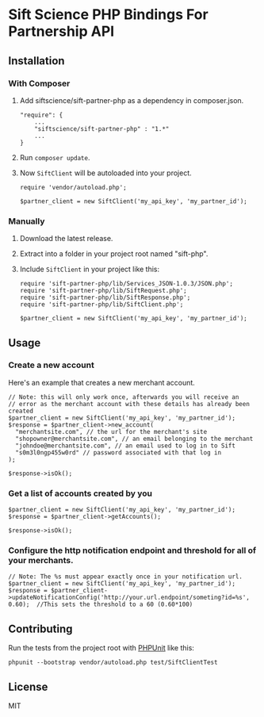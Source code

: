 # Sift Science PHP Bindings For Partnership API

## Installation
### With Composer
1. Add siftscience/sift-partner-php as a dependency in composer.json.

    ```
    "require": {
        ...
        "siftscience/sift-partner-php" : "1.*"
        ...
    }
    ```

2. Run `composer update`.
3. Now `SiftClient` will be autoloaded into your project.


    ```
    require 'vendor/autoload.php';

    $partner_client = new SiftClient('my_api_key', 'my_partner_id');
    ```

### Manually
1. Download the latest release.
2. Extract into a folder in your project root named "sift-php".
2. Include `SiftClient` in your project like this:

    ```
    require 'sift-partner-php/lib/Services_JSON-1.0.3/JSON.php';
    require 'sift-partner-php/lib/SiftRequest.php';
    require 'sift-partner-php/lib/SiftResponse.php';
    require 'sift-partner-php/lib/SiftClient.php';

    $partner_client = new SiftClient('my_api_key', 'my_partner_id');
    ```

## Usage
### Create a new account
Here's an example that creates a new merchant account.

```
// Note: this will only work once, afterwards you will receive an 
// error as the merchant account with these details has already been created
$partner_client = new SiftClient('my_api_key', 'my_partner_id');
$response = $partner_client->new_account(
  "merchantsite.com", // the url for the merchant's site
  "shopowner@merchantsite.com", // an email belonging to the merchant
  "johndoe@merchantsite.com", // an email used to log in to Sift
  "s0m3l0ngp455w0rd" // password associated with that log in
);

$response->isOk();
```
### Get a list of accounts created by you

```
$partner_client = new SiftClient('my_api_key', 'my_partner_id');
$response = $partner_client->getAccounts();

$response->isOk();
```
### Configure the http notification endpoint and threshold for all of your merchants.

```
// Note: The %s must appear exactly once in your notification url.
$partner_client = new SiftClient('my_api_key', 'my_partner_id');
$response = $partner_client->updateNotificationConfig('http://your.url.endpoint/someting?id=%s', 0.60);  //This sets the threshold to a 60 (0.60*100)
```


## Contributing
Run the tests from the project root with [PHPUnit](http://phpunit.de) like this:

```
phpunit --bootstrap vendor/autoload.php test/SiftClientTest
```


## License
MIT
